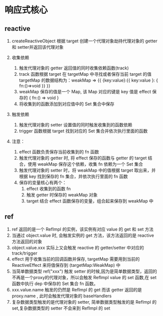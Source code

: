 # 响应式核心
## reactive

1. createReactiveObject 根据 target 创建一个代理对象劫持代理对象的    getter 和 setter并返回该代理对象
2. 收集依赖
    1. 触发代理对象的 getter 返回值的同时收集依赖函数(track)
    2. track 函数根据 target 在 targetMap 中寻找或者保存当前 target 的值 targetMap 的数据结构为：weakMap => {{ {key:value}:{{ key:value }: { fn:()=>void }} }} 
    3. weakMap 保存的值是一个 Map, 该 Map 对应的键是 key 值是 effect 保存的 { fn:() => void }
    4. 将收集到的函数添加到对应值中的 Set 集合中保存

3. 触发依赖
    1. 触发代理对象的 setter 设置值的同时触发收集到的函数依赖
    2. trigger 函数根据 target 找到对应的 Set 集合并依次执行里面的函数

4. 注意：
    1. effect 函数负责保存当前收集到的 fn 函数
    2. 触发代理对象的 getter 时, 将 effect 保存的函数与 getter 的 target 结合，使用 weakMap 保存这个依赖，收集 fn 依赖为一个 Set 集合
    3. 触发代理对象的 setter 时，将 weakMap 中的值根据 target 取出来，并根据 key 找到保存的 fn 集合，并依次执行里面的 fn 函数
    4. 保存的变量核心有两个：
        1. effect 收集到的函数 fn 
        2. 触发 getter 时保存的 weakMap 对象
        3. target 结合 effect 函数保存的变量，组合起来保存到 weakMap 中 


## ref

1. ref 返回的是一个 RefImpl 的实例，该实例有对应 value 的 get 和 set 方法
2. 当通过 object.value 时, 会触发实例的 get 方法，该方法返回的是 reactive 方法返回的对象
3. object.value.xxx 实际上又会触发 reactive 的 getter/setter 中对应的 track/trigger
4. effect 用于收集当前的回调函数并保存,  targetMap 需要用到当前的 ReactiveEffect 来将值保存到 (targetMap:WeakMap) 中
5. 当简单数据类型 ref("xxx") 触发 setter 的时候,因为是简单数据类型，返回的不再是一个proxy的代理对象，所以会触发 RefImpl value 的 set 函数,在 set 函数中执行 dep 中保存的 Set 集合 fn 函数。 
6. xxx.value.name 触发的仍然是 RefImpl 的 get 而该 getter 返回的是 proxy.name , 此时会触发代理对象的 baseHandlers
7. 复杂数据类型触发的是代理对象的 setter, 简单数据类型触发的是 RefImpl 的 set,复杂数据类型的 setter 不会来到 RefImpl 的 set